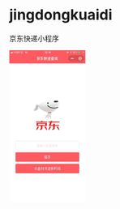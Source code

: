 # jingdongkuaidi
京东快递小程序

<img width="150" height="300" src="https://github.com/zhanhongzhao/jingdongkuaidi/blob/master/kuaidi/1.jpg">
